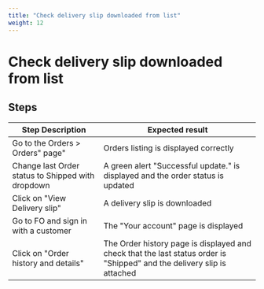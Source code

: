 ```yaml
---
title: "Check delivery slip downloaded from list"
weight: 12
---
```


# Check delivery slip downloaded from list
## Steps
| Step Description | Expected result |
| ----- | ----- |
| Go to the Orders > Orders" page" | Orders listing is displayed correctly |
| Change last Order status to Shipped with dropdown | A green alert "Successful update." is displayed and the order status is updated |
| Click on "View Delivery slip" | A delivery slip is downloaded |
| Go to FO and sign in with a customer | The "Your account" page is displayed |
| Click on "Order history and details" | The Order history page is displayed and check that the last status order is "Shipped" and the delivery slip is attached |
